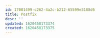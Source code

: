 ```yaml
---
id: 17001499-c262-4a2c-b212-65599e3188d6
title: Postfix
desc: ''
updated: 1620458173374
created: 1620458173375
---
```


